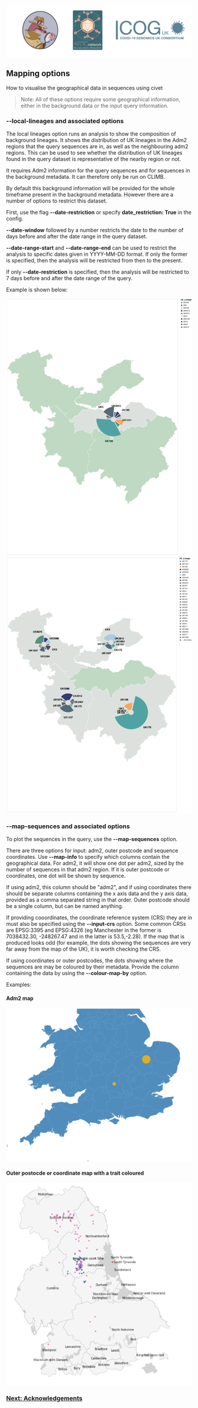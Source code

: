 ![](./doc_figures/website_header.png)


## Mapping options

How to visualise the geographical data in sequences using civet

> Note: All of these options require some geographical information, either in the background data or the input query information.

### --local-lineages and associated options

The local lineages option runs an analysis to show the composition of background lineages. It shows the distribution of UK lineages in the Adm2 regions that the query sequences are in, as well as the neighbouring adm2 regions. This can be used to see whether the distribution of UK lineages found in the query dataset is representative of the nearby region or not.

It requires Adm2 information for the query sequences and for sequences in the background metadata. It can therefore only be run on CLIMB.

By default this background information will be provided for the whole timeframe present in the background metadata. However there are a number of options to restrict this dataset.

First, use the flag **--date-restriction**  or specify **date_restriction: True** in the config.

**--date-window** followed by a number restricts the date to the number of days before and after the date range in the query dataset.

**--date-range-start** and **--date-range-end** can be used to restrict the analysis to specific dates given in YYYY-MM-DD format. If only the former is specified, then the analysis will be restricted from then to the present.

If only **--date-restriction** is specified, then the analysis will be restricted to 7 days before and after the date range of the query.

Example is shown below:

![](doc_figures/local_central.png)
![](doc_figures/local_neighbouring.png)


### --map-sequences and associated options

To plot the sequences in the query, use the **--map-sequences** option.

There are three options for input: adm2, outer postcode and sequence coordinates. Use **--map-info** to specify which columns contain the geographical data. For adm2, it will show one dot per adm2, sized by the number of sequences in that adm2 region. If it is outer postcode or coordinates, one dot will be shown by sequence.

If using adm2, this column should be "adm2", and if using coordinates there should be separate columns containing the x axis data and the y axis data, provided as a comma separated string in that order. Outer postcode should be a single column, but can be named anything.

If providing cooordinates, the coordinate reference system (CRS) they are in must also be specified using the **--input-crs** option. Some common CRSs are EPSG:3395 and EPSG:4326 (eg Manchester in the former is 7038432.30, -248267.47 and in the latter is 53.5,-2.28). If the map that is produced looks odd (for example, the dots showing the sequences are very far away from the map of the UK), it is worth checking the CRS.

If using coordinates or outer postcodes, the dots showing where the sequences are may be coloured by their metadata. Provide the column containing the data by using the **--colour-map-by** option. 

Examples:

#### Adm2 map

![](doc_figures/adm2_map.png)

#### Outer postocde or coordinate map with a trait coloured

![](doc_figures/outer_postcode_or_coords_map.png)

### [Next: Acknowledgements](./acknowledgements.md)
